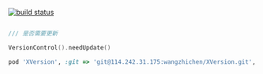 


[![build status](http://125.35.104.146:8090/ios-common/common-version/badges/master/build.svg)](http://125.35.104.146:8090/ios-common/common-version/commits/master)

```Swift

/// 是否需要更新

VersionControl().needUpdate()

```


```ruby
pod 'XVersion', :git => 'git@114.242.31.175:wangzhichen/XVersion.git', :tag => '0.1.0'
```
